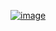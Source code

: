 [![image](https://github.com/user-attachments/assets/ec8aa266-5f40-4218-89b8-68ec1005681b)](https://tryhackme.com/module/network-security)
